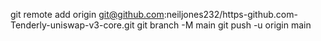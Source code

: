 git remote add origin git@github.com:neiljones232/https-github.com-Tenderly-uniswap-v3-core.git
git branch -M main
git push -u origin main
